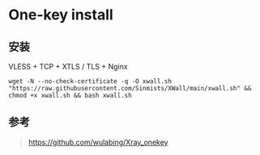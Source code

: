 # One-key install 

## 安装
VLESS + TCP + XTLS / TLS  + Nginx
```
wget -N --no-check-certificate -q -O xwall.sh "https://raw.githubusercontent.com/Sinmists/XWall/main/xwall.sh" && chmod +x xwall.sh && bash xwall.sh
```

## 参考 
> https://github.com/wulabing/Xray_onekey
